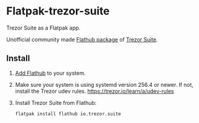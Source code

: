 
# Flatpak-trezor-suite
Trezor Suite as a Flatpak app.


Unofficial community made [Flathub package](https://flathub.org/apps/details/io.trezor.suite) of [Trezor Suite](https://suite.trezor.io/).

## Install

1. [Add Flathub](https://flatpak.org/setup/) to your system.
2. Make sure your system is using systemd version 256.4 or newer. If not, install the Trezor udev rules. https://trezor.io/learn/a/udev-rules
3. Install Trezor Suite  from Flathub:

   ```sh
   flatpak install flathub io.trezor.suite
   ```